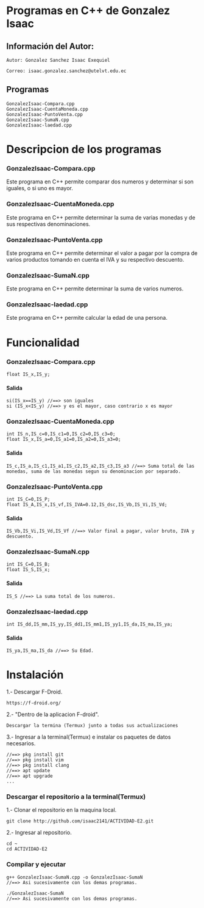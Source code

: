 # Programas en C++ de Gonzalez Isaac
## Información del Autor:
`Autor: Gonzalez Sanchez Isaac Exequiel`

`Correo: isaac.gonzalez.sanchez@utelvt.edu.ec`

## Programas
```
GonzalezIsaac-Compara.cpp
GonzalezIsaac-CuentaMoneda.cpp
GonzalezIsaac-PuntoVenta.cpp
GonzalezIsaac-SumaN.cpp
GonzalezIsaac-laedad.cpp
```
# Descripcion de los programas
### GonzalezIsaac-Compara.cpp
Este programa en C++ permite comparar dos numeros y determinar si son iguales, o si uno es mayor.
### GonzalezIsaac-CuentaMoneda.cpp
Este programa en C++ permite determinar la suma de varias monedas y de sus respectivas denominaciones.
### GonzalezIsaac-PuntoVenta.cpp
Este programa en C++ permite determinar el valor a pagar por la compra de varios productos tomando en cuenta el IVA y su respectivo descuento.
### GonzalezIsaac-SumaN.cpp
Este programa en C++ permite determinar la suma de varios numeros.
### GonzalezIsaac-laedad.cpp
Este programa en C++ permite calcular la edad de una persona.
# Funcionalidad
### GonzalezIsaac-Compara.cpp
```
float IS_x,IS_y;
```
#### Salida
```
si(IS_x==IS_y) //==> son iguales
si (IS_x<IS_y) //==> y es el mayor, caso contrario x es mayor
```
### GonzalezIsaac-CuentaMoneda.cpp
```
int IS_n,IS_c=0,IS_c1=0,IS_c2=0,IS_c3=0;
float IS_x,IS_a=0,IS_a1=0,IS_a2=0,IS_a3=0;
```
#### Salida
```
IS_c,IS_a,IS_c1,IS_a1,IS_c2,IS_a2,IS_c3,IS_a3 //==> Suma total de las monedas, suma de las monedas segun su denominacion por separado.
```
### GonzalezIsaac-PuntoVenta.cpp
```
int IS_C=0,IS_P;
float IS_A,IS_x,IS_vf,IS_IVA=0.12,IS_dsc,IS_Vb,IS_Vi,IS_Vd;
```
#### Salida
```
IS_Vb,IS_Vi,IS_Vd,IS_Vf //==> Valor final a pagar, valor bruto, IVA y descuento.
```
### GonzalezIsaac-SumaN.cpp
```
int IS_C=0,IS_B;
float IS_S,IS_x;
```
#### Salida
```
IS_S //==> La suma total de los numeros.
```
### GonzalezIsaac-laedad.cpp

```
int IS_dd,IS_mm,IS_yy,IS_dd1,IS_mm1,IS_yy1,IS_da,IS_ma,IS_ya;
```
#### Salida
```
IS_ya,IS_ma,IS_da //==> Su Edad.
```

# Instalación
1.- Descargar F-Droid.
```
https://f-droid.org/
```
2.- "Dentro de la aplicacion F-droid".
```
Descargar la termina (Termux) junto a todas sus actualizaciones
```
3.- Ingresar a la terminal(Termux) e instalar os paquetes de datos necesarios.
```
//==> pkg install git
//==> pkg install vim
//==> pkg install clang
//==> apt update
//==> apt upgrade
...
```

### Descargar el repositorio a la terminal(Termux)
1.- Clonar el repositorio en la maquina local.
```
git clone http://github.com/isaac2141/ACTIVIDAD-E2.git
```
2.- Ingresar al repositorio.
```
cd ~
cd ACTIVIDAD-E2
```
### Compilar y ejecutar
```
g++ GonzalezIsaac-SumaN.cpp -o GonzalezIsaac-SumaN
//==> Asi sucesivamente con los demas programas.
```
```
./GonzalezIsaac-SumaN
//==> Asi sucesivamente con los demas programas.
```



